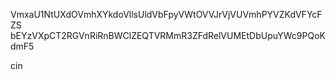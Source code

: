 VmxaU1NtUXdOVmhXYkdoVllsUldVbFpyVWtOVVJrVjVUVmhPYVZKdVFYcFZS
bEYzVXpCT2RGVnRiRnBWClZEQTVRMmR3ZFdRelVUMEtDbUpuYWc9PQoKdmF5

cin